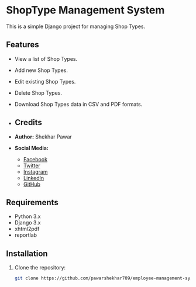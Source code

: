 # ShopType Management System

This is a simple Django project for managing Shop Types.

## Features

- View a list of Shop Types.
- Add new Shop Types.
- Edit existing Shop Types.
- Delete Shop Types.
- Download Shop Types data in CSV and PDF formats.

- ## Credits

- **Author:** Shekhar Pawar
- **Social Media:**
  - [Facebook](https://www.facebook.com/pawar.shekhar.58)
  - [Twitter](https://twitter.com/Shekharpawar709?s=08)
  - [Instagram](https://instagram.com/shekharpawar__?igshid=cpaihz24m5pw)
  - [LinkedIn](https://www.linkedin.com/in/shekhar-pawar-80006a1a9)
  - [GitHub](https://www.github.com/pawarshekhar709?hr_r=1)
 
    

## Requirements

- Python 3.x
- Django 3.x
- xhtml2pdf
- reportlab

## Installation

1. Clone the repository:

   ```bash
   git clone https://github.com/pawarshekhar709/employee-management-system.git

